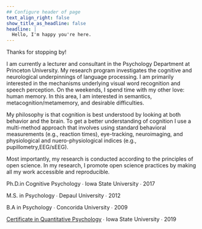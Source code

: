 ```yaml
---
## Configure header of page
text_align_right: false
show_title_as_headline: false
headline: |
  Hello, I'm happy you're here.
---
```


<!-- this is a subheadline -->
Thanks for stopping by!

I am currently a lecturer and consultant in the Psychology Department at Princeton University. My research program investigates the cognitive and neurological underpinnings of language processing. I am primarily interested in the mechanisms underlying visual word recognition and speech perception. On the weekends, I spend time with my other love: human memory. In this area, I am interested in semantics, metacognition/metamemory, and desirable difficulties. 

My philosophy is that cognition is best understood by looking at both behavior and the brain. To get a better understanding of cognition I use a multi-method approach that involves using standard behavioral measurements (e.g., reaction times), eye-tracking, neuroimaging, and physiological and nuero-physiological indices (e.g., pupillometry,EEG/sEEG). 

Most importantly, my research is conducted according to the principles of open science. In my research, I promote open science practices by making all my work accessible and reproducible.


<i class="fas fa-graduation-cap pr2"></i>Ph.D.in Cognitive Psychology &#8729;
 Iowa State University  &#8729;  2017

<i class="fas fa-graduation-cap pr2"></i>M.S. in Psychology &#8729;
    Depaul University  &#8729;  2012
    
<i class="fas fa-graduation-cap pr2"></i>B.A in Psychology &#8729;
    Concorida University  &#8729;  2009
    
<i class="fas fa-certificate pr2"></i>[Certificate in Quantitative Psychology](https://psychology.iastate.edu/graduate-study/certificate-in-quantitative-psychology/)  &#8729;  Iowa State University  &#8729;  2019
